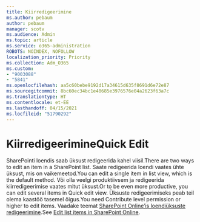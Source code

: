 ```yaml
---
title: Kiirredigeerimine
ms.author: pebaum
author: pebaum
manager: scotv
ms.audience: Admin
ms.topic: article
ms.service: o365-administration
ROBOTS: NOINDEX, NOFOLLOW
localization_priority: Priority
ms.collection: Adm_O365
ms.custom:
- "9003088"
- "5841"
ms.openlocfilehash: aa5c60bebe9192d17a34615d635f8691d6e72e87
ms.sourcegitcommit: 8bc60ec34bc1e40685e3976576e04a2623f63a7c
ms.translationtype: HT
ms.contentlocale: et-EE
ms.lasthandoff: 04/15/2021
ms.locfileid: "51790292"
---
```

# <a name="quick-edit"></a><span data-ttu-id="51780-102">Kiirredigeerimine</span><span class="sxs-lookup"><span data-stu-id="51780-102">Quick Edit</span></span>

<span data-ttu-id="51780-103">SharePointi loendis saab üksust redigeerida kahel viisil.</span><span class="sxs-lookup"><span data-stu-id="51780-103">There are two ways to edit an item in a SharePoint list.</span></span> <span data-ttu-id="51780-104">Saate redigeerida loendi vaates ühte üksust, mis on vaikemeetod.</span><span class="sxs-lookup"><span data-stu-id="51780-104">You can edit a single item in list view, which is the default method.</span></span> <span data-ttu-id="51780-105">Või olla veelgi produktiivsem ja redigeerida kiirredigeerimise vaates mitut üksust.</span><span class="sxs-lookup"><span data-stu-id="51780-105">Or to be even more productive, you can edit several items in Quick edit view.</span></span> <span data-ttu-id="51780-106">Üksuste redigeerimiseks peab teil olema kaastöö tasemel õigus.</span><span class="sxs-lookup"><span data-stu-id="51780-106">You need Contribute level permission or higher to edit items.</span></span> <span data-ttu-id="51780-107">Vaadake teemat [SharePoint Online’is loendiüksuste redigeerimine](https://support.microsoft.com/office/dac1a1c3-a80b-4082-ba57-715cf613d0f7).</span><span class="sxs-lookup"><span data-stu-id="51780-107">See [Edit list items in SharePoint Online](https://support.microsoft.com/office/dac1a1c3-a80b-4082-ba57-715cf613d0f7).</span></span>
